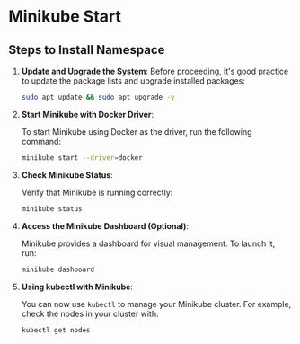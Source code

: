 # Minikube Start


## Steps to Install Namespace

1. **Update and Upgrade the System**:
   Before proceeding, it's good practice to update the package lists and 
   upgrade installed packages:

   ```bash
   sudo apt update && sudo apt upgrade -y
   ```

2. **Start Minikube with Docker Driver**:
   
   To start Minikube using Docker as the driver, run the following command:

   ```bash
   minikube start --driver=docker
   ```

3. **Check Minikube Status**:

   Verify that Minikube is running correctly:

   ```bash
   minikube status
   ```

4. **Access the Minikube Dashboard (Optional)**:

   Minikube provides a dashboard for visual management. To launch it, run:

   ```bash
   minikube dashboard
   ```

5. **Using kubectl with Minikube**:

   You can now use `kubectl` to manage your Minikube cluster. For example, check the nodes in your cluster with:

   ```bash
   kubectl get nodes
   ```